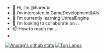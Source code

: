 - 👋 Hi, I’m @hareubi
- 👀 I’m interested in GameDevelopment&AIs
- 🌱 I’m currently learning UnrealEngine
- 💞️ I’m looking to collaborate on ...
- 📫 How to reach me ...
- 
[![Anurag's github stats](https://github-readme-stats-nu-pearl-51.vercel.app/api?username=hareubi&title_color=cccccc&bg_color=000000&text_color=db691d&hide_border=true&show_icons=true&icon_color=b3b3b3&border_radius=5&count_private=true)](https://github.com/anuraghazra/github-readme-stats)
[![Top Langs](https://github-readme-stats.vercel.app/api/top-langs/?username=hareubi&layout=compact&title_color=cccccc&bg_color=000000&text_color=db691d&hide_border=true&show_icons=true&icon_color=404040&border_radius=5&count_private=true)](https://github.com/anuraghazra/github-readme-stats)
